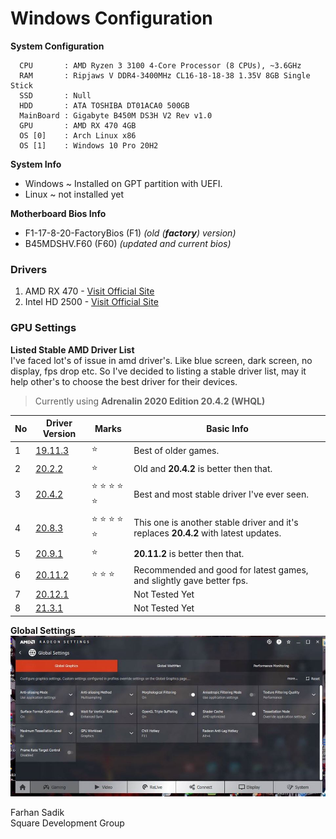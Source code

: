 # Windows Configuration

**System Configuration**

```
  CPU       : AMD Ryzen 3 3100 4-Core Processor (8 CPUs), ~3.6GHz
  RAM       : Ripjaws V DDR4-3400MHz CL16-18-18-38 1.35V 8GB Single Stick
  SSD       : Null
  HDD       : ATA TOSHIBA DT01ACA0 500GB
  MainBoard : Gigabyte B450M DS3H V2 Rev v1.0
  GPU       : AMD RX 470 4GB 
  OS [0]    : Arch Linux x86
  OS [1]    : Windows 10 Pro 20H2 
```

**System Info**
 * Windows ~ Installed on GPT partition with UEFI. 
 * Linux ~ not installed yet 
 
**Motherboard Bios Info**
 * F1-17-8-20-FactoryBios (F1) *(old (**factory**) version)*
 * B45MDSHV.F60 (F60) *(updated and current bios)*

### Drivers 
1. AMD RX 470 - [Visit Official Site](https://www.amd.com/en/support/graphics/radeon-400-series/radeon-rx-400-series/radeon-rx-470)
2. Intel HD 2500 - [Visit Official Site](https://downloadcenter.intel.com/product/81501/Intel-HD-Graphics-2500)

### GPU Settings
**Listed Stable AMD Driver List** <br>
I've faced lot's of issue in amd driver's. Like blue screen, dark screen, no display, fps drop etc. So I've decided to listing a stable driver list, may it help other's to choose the best driver for their devices. 
> Currently using **Adrenalin 2020 Edition 20.4.2 (WHQL)**

| No | Driver Version | Marks                              | Basic Info                                                                      |
|----|----------------|------------------------------------|---------------------------------------------------------------------------------|
|  1 | [19.11.3]()    | :star:                             | Best of older games.                                                            |
|  2 | [20.2.2]()     | :star:                             | Old and **20.4.2** is better then that.                                         |
|  3 | [20.4.2](2)    | :star: :star: :star: :star: :star: | Best and most stable driver I've ever seen.                                     |
|  4 | [20.8.3]()     | :star: :star: :star: :star: :star: | This one is another stable driver and it's replaces **20.4.2** with latest updates. |
|  5 | [20.9.1]()     | :star:                             | **20.11.2** is better then that.                                                    |
|  6 | [20.11.2]()    | :star: :star: :star:               | Recommended and good for latest games, and slightly gave better fps.            |
|  7 | [20.12.1]()    |                                    | Not Tested Yet                                                                  |
|  8 | [21.3.1]()     |                                    | Not Tested Yet                                                                  |

**Global Settings**
![amd_global_settings.jpg](amd_global_settings.jpg)



Farhan Sadik <br>
Square Development Group
